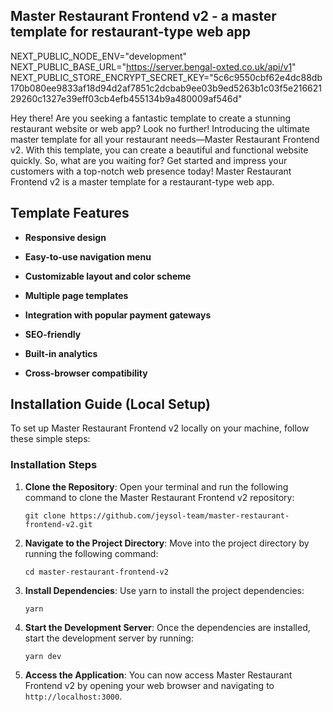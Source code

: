 ## Master Restaurant Frontend v2 - a master template for restaurant-type web app


NEXT_PUBLIC_NODE_ENV="development"
NEXT_PUBLIC_BASE_URL="https://server.bengal-oxted.co.uk/api/v1"
NEXT_PUBLIC_STORE_ENCRYPT_SECRET_KEY="5c6c9550cbf62e4dc88db170b080ee9833af18d94d2af7851c2dcbab9ee03b9ed5263b1c03f5e21662129260c1327e39eff03cb4efb455134b9a480009af546d"



Hey there! Are you seeking a fantastic template to create a stunning restaurant website or web app? Look no further! Introducing the ultimate master template for all your restaurant needs—Master Restaurant Frontend v2. With this template, you can create a beautiful and functional website quickly. So, what are you waiting for? Get started and impress your customers with a top-notch web presence today! Master Restaurant Frontend v2 is a master template for a restaurant-type web app.

## Template Features

- **Responsive design**
  
- **Easy-to-use navigation menu**
  
- **Customizable layout and color scheme**
  
- **Multiple page templates**
  
- **Integration with popular payment gateways**

- **SEO-friendly**

- **Built-in analytics**

- **Cross-browser compatibility**

## Installation Guide (Local Setup)

To set up Master Restaurant Frontend v2 locally on your machine, follow these simple steps:
  
### Installation Steps

1. **Clone the Repository**: Open your terminal and run the following command to clone the Master Restaurant Frontend v2 repository:

    ```
    git clone https://github.com/jeysol-team/master-restaurant-frontend-v2.git
    ```

2. **Navigate to the Project Directory**: Move into the project directory by running the following command:

    ```
    cd master-restaurant-frontend-v2
    ```

3. **Install Dependencies**: Use yarn to install the project dependencies:

    ```
    yarn
    ```

4. **Start the Development Server**: Once the dependencies are installed, start the development server by running:

    ```
    yarn dev
    ```

5. **Access the Application**: You can now access Master Restaurant Frontend v2 by opening your web browser and navigating to `http://localhost:3000`.
